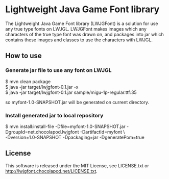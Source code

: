# Lightweight Java Game Font library

The Lightweight Java Game Font library (LWJGFont) is a solution for use any true type fonts on LWJGL.
LWJGFont makes images which any characters of the true type font was drawn on,
and packages into jar which contains these images and classes to use the characters with LWJGL.

## How to use

### Generate jar file to use any font on LWJGL

$ mvn clean package  
$ java -jar target/lwjgfont-0.1.jar -x  
$ java -jar target/lwjgfont-0.1.jar sample/migu-1p-regular.ttf:35  

so myfont-1.0-SNAPSHOT.jar will be generated on current directory.

### Install generated jar to local repository

$ mvn install:install-file -Dfile=myfont-1.0-SNAPSHOT.jar -DgroupId=net.chocolapod.lwjgfont -DartifactId=myfont \  
  -Dversion=1.0-SNAPSHOT -Dpackaging=jar -DgeneratePom=true

## License

This software is released under the MIT License,
see LICENSE.txt or http://lwjgfont.chocolapod.net/LICENSE.txt.
